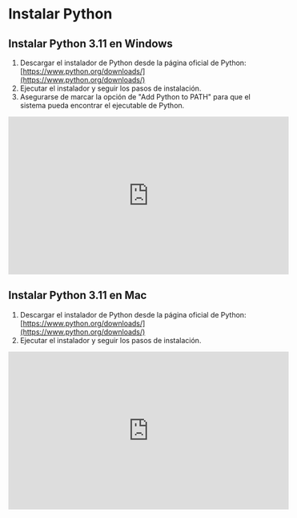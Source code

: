 # Instalar Python

## Instalar Python 3.11 en Windows

1. Descargar el instalador de Python desde la página oficial de Python: [https://www.python.org/downloads/](https://www.python.org/downloads/)
2. Ejecutar el instalador y seguir los pasos de instalación.
3. Asegurarse de marcar la opción de "Add Python to PATH" para que el sistema pueda encontrar el ejecutable de Python.

<iframe width="560" height="315" src="https://www.youtube.com/embed/Bdm6bJYS92U" title="YouTube video player" frameborder="0" allow="accelerometer; autoplay; clipboard-write; encrypted-media; gyroscope; picture-in-picture; web-share" allowfullscreen></iframe>

## Instalar Python 3.11 en Mac

1. Descargar el instalador de Python desde la página oficial de Python: [https://www.python.org/downloads/](https://www.python.org/downloads/)
2. Ejecutar el instalador y seguir los pasos de instalación.

<iframe width="560" height="315" src="https://www.youtube.com/embed/gycntQ6D7y0" title="YouTube video player" frameborder="0" allow="accelerometer; autoplay; clipboard-write; encrypted-media; gyroscope; picture-in-picture; web-share" allowfullscreen></iframe>
